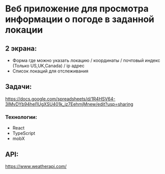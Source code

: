 # Веб приложение для просмотра информации о погоде в заданной локации

## 2 экрана:

- Форма где можно указать локацию / координаты / почтовый индекс (Только US,UK,Canada) / ip адрес
- Список локаций для отслеживания

## Задачи:

https://docs.google.com/spreadsheets/d/1R4HSV64-3IMvDYb94hel1UgXSU401k_iz7EehmjMnew/edit?usp=sharing

### Технологии:

- React
- TypeScript
- mobX

## API:

https://www.weatherapi.com/
